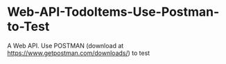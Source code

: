 # Web-API-TodoItems-Use-Postman-to-Test
A Web API. Use POSTMAN (download at https://www.getpostman.com/downloads/)  to test

